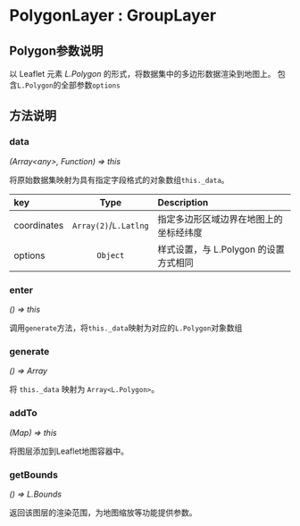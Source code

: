 # PolygonLayer : GroupLayer



## Polygon参数说明
以 Leaflet 元素 *L.Polygon* 的形式，将数据集中的多边形数据渲染到地图上。
包含`L.Polygon`的全部参数`options`

## 方法说明
### data
*(Array&lt;any&gt;, Function) => this*

将原始数据集映射为具有指定字段格式的对象数组`this._data`。

| key    | Type  | Description |
| :----- | :---: | :---------  |
| coordinates  | `Array(2)`/`L.Latlng` | 指定多边形区域边界在地图上的坐标经纬度 |
| options | `Object` | 样式设置，与 L.Polygon 的设置方式相同

### enter
*() => this*

调用`generate`方法，将`this._data`映射为对应的`L.Polygon`对象数组

### generate
*() => Array*

将 `this._data` 映射为 `Array<L.Polygon>`。

### addTo
*(Map) => this*

将图层添加到Leaflet地图容器中。

### getBounds
*() => L.Bounds*

返回该图层的渲染范围，为地图缩放等功能提供参数。
